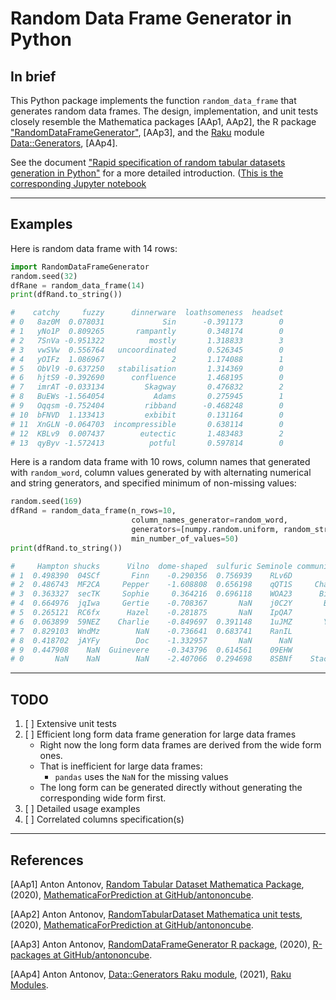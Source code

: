 # Random Data Frame Generator in Python

## In brief

This Python package implements the function `random_data_frame` that generates random data frames.
The design, implementation, and unit tests closely resemble the Mathematica packages [AAp1, AAp2],
the R package 
["RandomDataFrameGenerator"](https://github.com/antononcube/R-packages/tree/master/RandomDataFrameGenerator),
[AAp3], and the [Raku](https://raku.org) module
[Data::Generators](https://modules.raku.org/dist/Data::Generators), [AAp4].

See the document 
["Rapid specification of random tabular datasets generation in Python"]()
for a more detailed introduction.
([This is the corresponding Jupyter notebook]()

------

## Examples

Here is random data frame with 14 rows:

```python
import RandomDataFrameGenerator
random.seed(32)
dfRane = random_data_frame(14)
print(dfRand.to_string())

#    catchy     fuzzy      dinnerware  loathsomeness  headset
# 0   8az0M  0.078031             Sin      -0.391173        0
# 1   yNo1P  0.809265       rampantly       0.348174        0
# 2   7SnVa -0.951322          mostly       1.318833        3
# 3   vwSVw  0.556764   uncoordinated       0.526345        0
# 4   yOIFz  1.086967               2       1.174088        1
# 5   ObVl9 -0.637250   stabilisation       1.314369        0
# 6   hjtS9 -0.392690      confluence       1.468195        0
# 7   imrAT -0.033134         Skagway       0.476832        2
# 8   BuEWs -1.564054           Adams       0.275945        1
# 9   Oqqsm -0.752404         ribband      -0.468248        0
# 10  bFNVD  1.133413         exbibit       0.131164        0
# 11  XnGLN -0.064703  incompressible       0.638114        0
# 12  KBLv9  0.007437        eutectic       1.483483        2
# 13  qyByv -1.572413          potful       0.597814        0
```

Here is a random data frame with 10 rows, 
column names that generated with `random_word`, 
column values generated by with alternating numerical and string generators, 
and specified minimum of non-missing values:

```python
random.seed(169)
dfRand = random_data_frame(n_rows=10,
                           column_names_generator=random_word,
                           generators=[numpy.random.uniform, random_string, random_pet_name, numpy.random.normal],
                           min_number_of_values=50)
print(dfRand.to_string())

#     Hampton shucks      Vilno  dome-shaped  sulfuric Seminole communicant  sobriquet
# 1  0.498390  04SCf       Finn    -0.290356  0.756939    RLv6D         Bob   0.588488
# 2  0.486743  MF2CA     Pepper    -1.608808  0.656198    qQT1S     Charlie        NaN
# 3  0.363327  secTK     Sophie     0.364216  0.696118    WOA23      Biscut        NaN
# 4  0.664976  jqIwa     Gertie    -0.708367       NaN    j0C2Y       Buffy   0.673890
# 5  0.265121  RC6fx      Hazel    -0.281875       NaN    IpQA7        Mary   0.033396
# 6  0.063899  59NEZ    Charlie    -0.849697  0.391148    1uJMZ       Yoshi        NaN
# 7  0.829103  WndMz        NaN    -0.736641  0.683741    RanIL        Maya  -0.170062
# 8  0.418702  jAYFy        Doc    -1.332957       NaN      NaN         NaN  -0.376430
# 9  0.447908    NaN  Guinevere    -0.343796  0.614561    09EHW         NaN   0.340890
# 0       NaN    NaN        NaN    -2.407066  0.294698    8SBNf    Staccato        NaN
```

------

## TODO

1. [ ] Extensive unit tests
2. [ ] Efficient long form data frame generation for large data frames 
   - Right now the long form data frames are derived from the wide form ones.
   - That is inefficient for large data frames:
     - `pandas` uses the `NaN` for the missing values
   - The long form can be generated directly without generating the corresponding wide form first.
3. [ ] Detailed usage examples
4. [ ] Correlated columns specification(s)

------

## References

[AAp1] Anton Antonov,
[Random Tabular Dataset Mathematica Package](https://github.com/antononcube/MathematicaForPrediction/blob/master/Misc/RandomTabularDataset.m),
(2020),
[MathematicaForPrediction at GitHub/antononcube](https://github.com/antononcube/MathematicaForPrediction).

[AAp2] Anton Antonov,
[RandomTabularDataset Mathematica unit tests](https://github.com/antononcube/MathematicaForPrediction/blob/master/UnitTests/RandomTabularDataset-Unit-Tests.wlt),
(2020),
[MathematicaForPrediction at GitHub/antononcube](https://github.com/antononcube/MathematicaForPrediction).

[AAp3] Anton Antonov,
[RandomDataFrameGenerator R package](https://github.com/antononcube/R-packages/tree/master/RandomDataFrameGenerator),
(2020),
[R-packages at GitHub/antononcube](https://github.com/antononcube/R-packages/).

[AAp4] Anton Antonov,
[Data::Generators Raku module](https://modules.raku.org/dist/Data::Generator),
(2021),
[Raku Modules](https://modules.raku.org).
